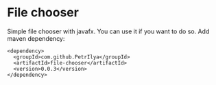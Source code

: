 # File chooser

Simple file chooser with javafx. You can use it if you want to do so.
Add maven dependency: 

	<dependency>
      <groupId>com.github.PetrIlya</groupId>
      <artifactId>file-chooser</artifactId>
      <version>0.0.3</version>
    </dependency>
